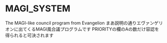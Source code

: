 # MAGI_SYSTEM
 The MAGI-like council program from Evangelion
 まあ説明の通りエヴァンゲリオンに出てくるMAGI風合議プログラムです
 PRIORITYの欄のAの数だけ容認を得られると可決されます
